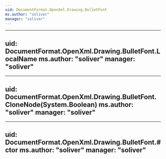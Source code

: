 ```yaml
---
uid: DocumentFormat.OpenXml.Drawing.BulletFont
ms.author: "soliver"
manager: "soliver"
---
```


---
uid: DocumentFormat.OpenXml.Drawing.BulletFont.LocalName
ms.author: "soliver"
manager: "soliver"
---

---
uid: DocumentFormat.OpenXml.Drawing.BulletFont.CloneNode(System.Boolean)
ms.author: "soliver"
manager: "soliver"
---

---
uid: DocumentFormat.OpenXml.Drawing.BulletFont.#ctor
ms.author: "soliver"
manager: "soliver"
---
